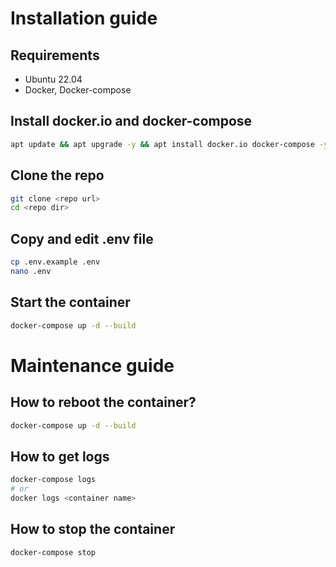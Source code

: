 # Installation guide

## Requirements
- Ubuntu 22.04
- Docker, Docker-compose

## Install docker.io and docker-compose
```bash
apt update && apt upgrade -y && apt install docker.io docker-compose -y
```

## Clone the repo
```bash
git clone <repo url>
cd <repo dir>
```

## Copy and edit .env file
```bash
cp .env.example .env
nano .env
```

## Start the container
```bash
docker-compose up -d --build
```

# Maintenance guide

## How to reboot the container?
```bash
docker-compose up -d --build
```

## How to get logs
```bash
docker-compose logs
# or
docker logs <container name>
```

## How to stop the container
```bash
docker-compose stop
```